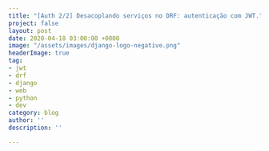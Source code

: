 ```yaml
---
title: "[Auth 2/2] Desacoplando serviços no DRF: autenticação com JWT."
project: false
layout: post
date: 2020-04-18 03:00:00 +0000
image: "/assets/images/django-logo-negative.png"
headerImage: true
tag:
- jwt
- drf
- django
- web
- python
- dev
category: blog
author: ''
description: ''

---
```

